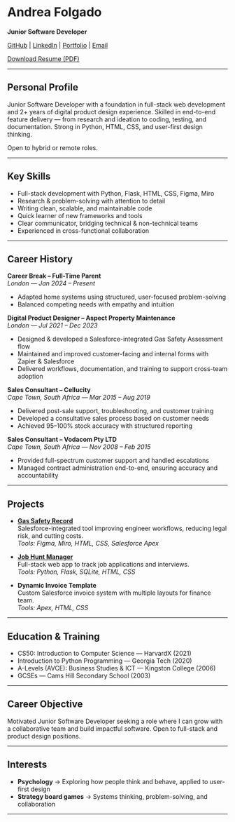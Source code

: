 # Andrea Folgado

**Junior Software Developer**  

[GitHub](https://github.com/CardinisCode) | [LinkedIn](https://www.linkedin.com/in/acfolgado/) | [Portfolio](https://www.andreafolgado.com/) | [Email](mailto:ac.folgado@gmail.com)  

[Download Resume (PDF)](CV_JuniorSoftwareDev_AndreaFolgado.pdf)

---

## Personal Profile

Junior Software Developer with a foundation in full-stack web development and 2+ years of digital product design experience. Skilled in end-to-end feature delivery — from research and ideation to coding, testing, and documentation. Strong in Python, HTML, CSS, and user-first design thinking. 

Open to hybrid or remote roles.  

---

## Key Skills

- Full-stack development with Python, Flask, HTML, CSS, Figma, Miro  
- Research & problem-solving with attention to detail  
- Writing clean, scalable, and maintainable code  
- Quick learner of new frameworks and tools  
- Clear communicator, bridging technical & non-technical teams  
- Experienced in cross-functional collaboration  

---

## Career History

**Career Break – Full-Time Parent**  
*London — Jan 2024 – Present*  
- Adapted home systems using structured, user-focused problem-solving  
- Balanced competing needs with empathy and intuition  

**Digital Product Designer – Aspect Property Maintenance**  
*London — Jul 2021 – Dec 2023*  
- Designed & developed a Salesforce-integrated Gas Safety Assessment flow  
- Maintained and improved customer-facing and internal forms with Zapier & Salesforce  
- Delivered workflows, documentation, and training to support cross-team adoption  

**Sales Consultant – Cellucity**  
*Cape Town, South Africa — Mar 2015 – Aug 2019*  
- Delivered post-sale support, troubleshooting, and customer training  
- Developed a consultative sales process based on customer needs  
- Achieved 95–100% stock accuracy with structured reporting  

**Sales Consultant – Vodacom Pty LTD**  
*Cape Town, South Africa — Nov 2008 – Feb 2015*  
- Provided full-spectrum customer support and handled escalations  
- Managed contract administration end-to-end, ensuring accuracy and accountability  

---

## Projects

- **[Gas Safety Record](https://www.andreafolgado.com/project-template/gas-safety-assessment)**  
  Salesforce-integrated tool improving engineer workflows, reducing legal risk, and cutting costs.  
  *Tools: Figma, Miro, HTML, CSS, Salesforce Apex*  

- **[Job Hunt Manager](https://github.com/CardinisCode/jobhuntmanager)**  
  Full-stack web app to track job applications and interviews.  
  *Tools: Python, Flask, SQLite, HTML, CSS*  

- **Dynamic Invoice Template**  
  Custom Salesforce invoice system with multiple layouts for finance team.  
  *Tools: Apex, HTML, CSS*  

---

## Education & Training

- CS50: Introduction to Computer Science — HarvardX (2021)  
- Introduction to Python Programming — Georgia Tech (2020)  
- A-Levels (AVCE): Business Studies & ICT — Kingston College (2006)  
- GCSEs — Cams Hill Secondary School (2003)  

---

## Career Objective

Motivated Junior Software Developer seeking a role where I can grow with a collaborative team and build impactful software. Open to full-stack and product design positions.  

---

## Interests

- **Psychology** → Exploring how people think and behave, applied to user-first design  
- **Strategy board games** → Systems thinking, problem-solving, and collaboration  

---

